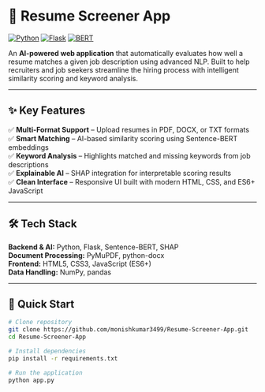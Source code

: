 # 📄 Resume Screener App

[![Python](https://img.shields.io/badge/Python-3.8+-blue.svg)](https://www.python.org/downloads/)
[![Flask](https://img.shields.io/badge/Flask-2.x-green.svg)](https://flask.palletsprojects.com/)
[![BERT](https://img.shields.io/badge/BERT-Sentence--BERT-orange.svg)](https://www.sbert.net/)

An **AI-powered web application** that automatically evaluates how well a resume matches a given job description using advanced NLP. Built to help recruiters and job seekers streamline the hiring process with intelligent similarity scoring and keyword analysis.

---

## ✨ Key Features

✅ **Multi-Format Support** – Upload resumes in PDF, DOCX, or TXT formats  
✅ **Smart Matching** – AI-based similarity scoring using Sentence-BERT embeddings  
✅ **Keyword Analysis** – Highlights matched and missing keywords from job descriptions  
✅ **Explainable AI** – SHAP integration for interpretable scoring results  
✅ **Clean Interface** – Responsive UI built with modern HTML, CSS, and ES6+ JavaScript

---

## 🛠 Tech Stack

**Backend & AI:** Python, Flask, Sentence-BERT, SHAP  
**Document Processing:** PyMuPDF, python-docx  
**Frontend:** HTML5, CSS3, JavaScript (ES6+)  
**Data Handling:** NumPy, pandas

---

## 🚀 Quick Start
```bash
# Clone repository
git clone https://github.com/monishkumar3499/Resume-Screener-App.git
cd Resume-Screener-App

# Install dependencies
pip install -r requirements.txt

# Run the application
python app.py
```
